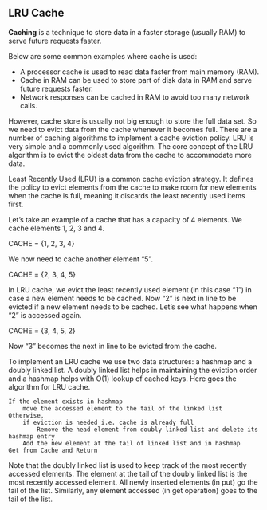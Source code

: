 ## LRU Cache

**Caching** is a technique to store data in a faster storage (usually RAM) to serve future requests faster. 

Below are some common examples where cache is used:

* A processor cache is used to read data faster from main memory (RAM).
* Cache in RAM can be used to store part of disk data in RAM and serve future requests faster.
* Network responses can be cached in RAM to avoid too many network calls.

However, cache store is usually not big enough to store the full data set. So we need to evict data from the cache whenever it becomes full. There are a number of caching algorithms to implement a cache eviction policy. LRU is very simple and a commonly used algorithm. The core concept of the LRU algorithm is to evict the oldest data from the cache to accommodate more data.

Least Recently Used (LRU) is a common cache eviction strategy. It defines the policy to evict elements from the cache to make room for new elements when the cache is full, meaning it discards the least recently used items first.

Let’s take an example of a cache that has a capacity of 4 elements. We cache elements 1, 2, 3 and 4.

CACHE = {1, 2, 3, 4}

We now need to cache another element “5”.

CACHE = {2, 3, 4, 5}

In LRU cache, we evict the least recently used element (in this case “1”) in case a new element needs to be cached. Now “2” is next in line to be evicted if a new element needs to be cached. Let’s see what happens when “2” is accessed again.

CACHE = {3, 4, 5, 2}

Now “3” becomes the next in line to be evicted from the cache.

To implement an LRU cache we use two data structures: a hashmap and a doubly linked list. A doubly linked list helps in maintaining the eviction order and a hashmap helps with O(1) lookup of cached keys. Here goes the algorithm for LRU cache.
```
If the element exists in hashmap
    move the accessed element to the tail of the linked list
Otherwise,
    if eviction is needed i.e. cache is already full
        Remove the head element from doubly linked list and delete its hashmap entry
    Add the new element at the tail of linked list and in hashmap
Get from Cache and Return
```

Note that the doubly linked list is used to keep track of the most recently accessed elements. The element at the tail of the doubly linked list is the most recently accessed element. All newly inserted elements (in put) go the tail of the list. Similarly, any element accessed (in get operation) goes to the tail of the list.
